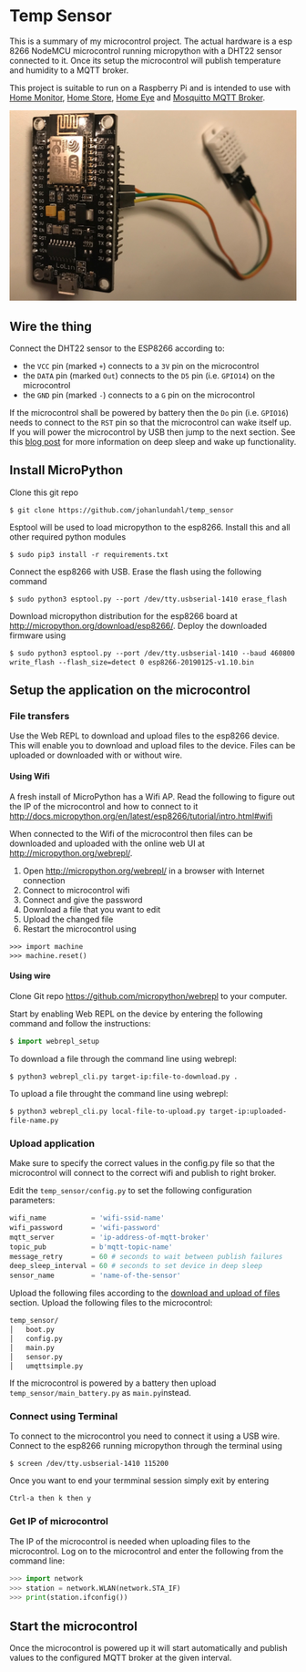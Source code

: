 # Temp Sensor

This is a summary of my microcontrol project. The actual hardware is a esp 8266 NodeMCU microcontrol running micropython with a DHT22 sensor connected to it. Once its setup the microcontrol will publish temperature and humidity to a MQTT broker.

This project is suitable to run on a Raspberry Pi and is intended to use with [Home Monitor](http://github.com/johanlundahl/home_monitor), [Home Store](http://github.com/johanlundahl/home_store), [Home Eye](http://github.com/johanlundahl/home_eye) and [Mosquitto MQTT Broker](https://randomnerdtutorials.com/how-to-install-mosquitto-broker-on-raspberry-pi/).

![NodeMCU and DHT22](img/nodemcu_dht22.jpg)

<!-- Tutorial used: http://docs.micropython.org/en/latest/esp8266/quickref.html -->

## Wire the thing
Connect the DHT22 sensor to the ESP8266 according to:
* the `VCC` pin (marked `+`) connects to a `3V` pin on the microcontrol 
* the `DATA` pin (marked `Out`) connects to the `D5` pin (i.e. `GPIO14`) on the microcontrol
* the `GND` pin (marked `-`) connects to a `G` pin on the microcontrol

If the microcontrol shall be powered by battery then the `Do` pin (i.e. `GPIO16`) needs to connect to the `RST` pin so that the microcontrol can wake itself up. If you will power the microcontrol by USB then jump to the next section. See this [blog post](
https://randomnerdtutorials.com/micropython-esp8266-deep-sleep-wake-up-sources/) for more information on deep sleep and wake up functionality.

## Install MicroPython

Clone this git repo

```
$ git clone https://github.com/johanlundahl/temp_sensor
```

Esptool will be used to load micropython to the esp8266. Install this and all other required python modules
```
$ sudo pip3 install -r requirements.txt
```

Connect the esp8266 with USB. Erase the flash using the following command
```
$ sudo python3 esptool.py --port /dev/tty.usbserial-1410 erase_flash
```
<!-- /Library/Frameworks/Python.framework/Versions/3.6/lib/python3.6/site-packages/esptool.py -->

Download micropython distribution for the esp8266 board at http://micropython.org/download/esp8266/. Deploy the downloaded firmware using
```
$ sudo python3 esptool.py --port /dev/tty.usbserial-1410 --baud 460800 write_flash --flash_size=detect 0 esp8266-20190125-v1.10.bin 
```

## Setup the application on the microcontrol

### File transfers

Use the Web REPL to download and upload files to the esp8266 device. This will enable you to download and upload files to the device. Files can be uploaded or downloaded with or without wire.

#### Using Wifi
A fresh install of MicroPython has a Wifi AP. Read the following to figure out the IP of the microcontrol and how to connect to it http://docs.micropython.org/en/latest/esp8266/tutorial/intro.html#wifi

When connected to the Wifi of the microcontrol then files can be downloaded and uploaded with the online web UI at http://micropython.org/webrepl/.

1. Open http://micropython.org/webrepl/ in a browser with Internet connection
2. Connect to microcontrol wifi
3. Connect and give the password
4. Download a file that you want to edit
5. Upload the changed file
6. Restart the microcontrol using

```
>>> import machine
>>> machine.reset()
```

#### Using wire

Clone Git repo https://github.com/micropython/webrepl to your computer. 

Start by enabling Web REPL on the device by entering the following command and follow the instructions:
```python
$ import webrepl_setup
```

To download a file through the command line using webrepl:
```
$ python3 webrepl_cli.py target-ip:file-to-download.py .
```

To upload a file throught the command line using webrepl:
```
$ python3 webrepl_cli.py local-file-to-upload.py target-ip:uploaded-file-name.py
```

### Upload application

Make sure to specify the correct values in the config.py file so that the microcontrol will connect to the correct wifi and publish to right broker.

Edit the `temp_sensor/config.py` to set the following configuration parameters:
```python
wifi_name 			= 'wifi-ssid-name'
wifi_password 		= 'wifi-password'
mqtt_server 		= 'ip-address-of-mqtt-broker'
topic_pub 			= b'mqtt-topic-name'
message_retry 		= 60 # seconds to wait between publish failures
deep_sleep_interval = 60 # seconds to set device in deep sleep
sensor_name 		= 'name-of-the-sensor'
```

Upload the following files according to the [download and upload of files](https://github.com/johanlundahl/temp_sensor#download-and-upload-of-files) section. Upload the following files to the microcontrol:

```
temp_sensor/
│   boot.py
│   config.py
│   main.py
│   sensor.py
│   umqttsimple.py
```

If the microcontrol is powered by a battery then upload `temp_sensor/main_battery.py` as `main.py`instead. 


### Connect using Terminal

To connect to the microcontrol you need to connect it using a USB wire. Connect to the esp8266 running micropython through the terminal using
```
$ screen /dev/tty.usbserial-1410 115200
```

Once you want to end your termminal session simply exit by entering
```
Ctrl-a then k then y 
```

### Get IP of microcontrol
The IP of the microcontrol is needed when uploading files to the microcontrol. Log on to the microcontrol and enter the following from the command line:
```python
>>> import network
>>> station = network.WLAN(network.STA_IF)
>>> print(station.ifconfig())
```

## Start the microcontrol
Once the microcontrol is powered up it will start automatically and publish values to the configured MQTT broker at the given interval.
